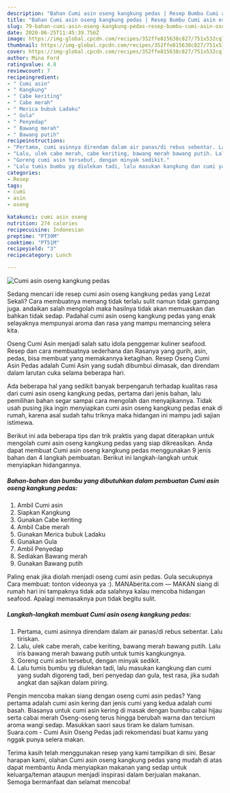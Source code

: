 ```yaml
---
description: "Bahan Cumi asin oseng kangkung pedas | Resep Bumbu Cumi asin oseng kangkung pedas Yang Paling Enak"
title: "Bahan Cumi asin oseng kangkung pedas | Resep Bumbu Cumi asin oseng kangkung pedas Yang Paling Enak"
slug: 79-bahan-cumi-asin-oseng-kangkung-pedas-resep-bumbu-cumi-asin-oseng-kangkung-pedas-yang-paling-enak
date: 2020-06-25T11:45:39.756Z
image: https://img-global.cpcdn.com/recipes/352ffe815638c827/751x532cq70/cumi-asin-oseng-kangkung-pedas-foto-resep-utama.jpg
thumbnail: https://img-global.cpcdn.com/recipes/352ffe815638c827/751x532cq70/cumi-asin-oseng-kangkung-pedas-foto-resep-utama.jpg
cover: https://img-global.cpcdn.com/recipes/352ffe815638c827/751x532cq70/cumi-asin-oseng-kangkung-pedas-foto-resep-utama.jpg
author: Mina Ford
ratingvalue: 4.8
reviewcount: 7
recipeingredient:
- " Cumi asin"
- " Kangkung"
- " Cabe keriting"
- " Cabe merah"
- " Merica bubuk Ladaku"
- " Gula"
- " Penyedap"
- " Bawang merah"
- " Bawang putih"
recipeinstructions:
- "Pertama, cumi asinnya direndam dalam air panas/di rebus sebentar. Lalu tiriskan."
- "Lalu, ulek cabe merah, cabe keriting, bawang merah bawang putih. Lalu iris bawang merah bawang putih untuk tumis kangkungnya."
- "Goreng cumi asin tersebut, dengan minyak sedikit."
- "Lalu tumis bumbu yg diulekan tadi, lalu masukan kangkung dan cumi yang sudah digoreng tadi, beri penyedap dan gula, test rasa, jika sudah angkat dan sajikan dalam piring."
categories:
- Resep
tags:
- cumi
- asin
- oseng

katakunci: cumi asin oseng 
nutrition: 274 calories
recipecuisine: Indonesian
preptime: "PT39M"
cooktime: "PT51M"
recipeyield: "3"
recipecategory: Lunch

---
```



![Cumi asin oseng kangkung pedas](https://img-global.cpcdn.com/recipes/352ffe815638c827/751x532cq70/cumi-asin-oseng-kangkung-pedas-foto-resep-utama.jpg)

Sedang mencari ide resep cumi asin oseng kangkung pedas yang Lezat Sekali? Cara membuatnya memang tidak terlalu sulit namun tidak gampang juga. andaikan salah mengolah maka hasilnya tidak akan memuaskan dan bahkan tidak sedap. Padahal cumi asin oseng kangkung pedas yang enak selayaknya mempunyai aroma dan rasa yang mampu memancing selera kita.

Oseng Cumi Asin menjadi salah satu idola penggemar kuliner seafood. Resep dan cara membuatnya sederhana dan Rasanya yang gurih, asin, pedas, bisa membuat yang memakannya ketagihan. Resep Oseng Cumi Asin Pedas adalah Cumi Asin yang sudah dibumbui dimasak, dan direndam dalam larutan cuka selama beberapa hari.

Ada beberapa hal yang sedikit banyak berpengaruh terhadap kualitas rasa dari cumi asin oseng kangkung pedas, pertama dari jenis bahan, lalu pemilihan bahan segar sampai cara mengolah dan menyajikannya. Tidak usah pusing jika ingin menyiapkan cumi asin oseng kangkung pedas enak di rumah, karena asal sudah tahu triknya maka hidangan ini mampu jadi sajian istimewa.


Berikut ini ada beberapa tips dan trik praktis yang dapat diterapkan untuk mengolah cumi asin oseng kangkung pedas yang siap dikreasikan. Anda dapat membuat Cumi asin oseng kangkung pedas menggunakan 9 jenis bahan dan 4 langkah pembuatan. Berikut ini langkah-langkah untuk menyiapkan hidangannya.

<!--inarticleads1-->

##### Bahan-bahan dan bumbu yang dibutuhkan dalam pembuatan Cumi asin oseng kangkung pedas:

1. Ambil  Cumi asin
1. Siapkan  Kangkung
1. Gunakan  Cabe keriting
1. Ambil  Cabe merah
1. Gunakan  Merica bubuk Ladaku
1. Gunakan  Gula
1. Ambil  Penyedap
1. Sediakan  Bawang merah
1. Gunakan  Bawang putih


Paling enak jika diolah menjadi oseng cumi asin pedas. Gula secukupnya Cara membuat: tonton videonya ya :). MANAberita.com — MAKAN siang di rumah hari ini tampaknya tidak ada salahnya kalau mencoba hidangan seafood. Apalagi memasaknya pun tidak begitu sulit. 

<!--inarticleads2-->

##### Langkah-langkah membuat Cumi asin oseng kangkung pedas:

1. Pertama, cumi asinnya direndam dalam air panas/di rebus sebentar. Lalu tiriskan.
1. Lalu, ulek cabe merah, cabe keriting, bawang merah bawang putih. Lalu iris bawang merah bawang putih untuk tumis kangkungnya.
1. Goreng cumi asin tersebut, dengan minyak sedikit.
1. Lalu tumis bumbu yg diulekan tadi, lalu masukan kangkung dan cumi yang sudah digoreng tadi, beri penyedap dan gula, test rasa, jika sudah angkat dan sajikan dalam piring.


Pengin mencoba makan siang dengan oseng cumi asin pedas? Yang pertama adalah cumi asin kering dan jenis cumi yang kedua adalah cumi basah. Biasanya untuk cumi asin kering di masak dengan bumbu cabai hijau serta cabai merah Oseng-oseng terus hingga berubah warna dan tercium aroma wangi sedap. Masukkan saori saus tiram ke dalam tumisan. Suara.com - Cumi Asin Oseng Pedas jadi rekomendasi buat kamu yang nggak punya selera makan. 

Terima kasih telah menggunakan resep yang kami tampilkan di sini. Besar harapan kami, olahan Cumi asin oseng kangkung pedas yang mudah di atas dapat membantu Anda menyiapkan makanan yang sedap untuk keluarga/teman ataupun menjadi inspirasi dalam berjualan makanan. Semoga bermanfaat dan selamat mencoba!
